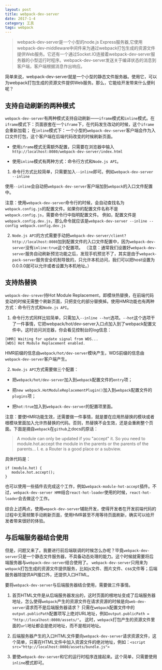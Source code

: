 ```yaml
---
layout: post
title: webpack-dev-server
date: 2017-1-4
category: 工具
tags: webpack
---
```


> webpack-dev-server是一个小型的node.js Express服务器,它使用webpack-dev-middleware中间件来为通过webpack打包生成的资源文件提供Web服务。它还有一个通过Socket.IO连接着webpack-dev-server服务器的小型运行时程序。webpack-dev-server发送关于编译状态的消息到客户端，客户端根据消息作出响应。

简单来说，webpack-dev-server就是一个小型的静态文件服务器。使用它，可以为webpack打包生成的资源文件提供Web服务。那么，它能给开发带来什么便利呢？

## 支持自动刷新的两种模式

`webpack-dev-server`有两种模式支持自动刷新——`iframe`模式和`inline`模式。在`iframe`模式下：页面嵌套在一个`iframe`下，在代码发生改动的时候，这个`iframe`会重新加载；
在`inline`模式下：一个小型的`webpack-dev-server`客户端会作为入口文件打包，这个客户端在后端代码改变的时候刷新页面。

- 使用`iframe`模式无需额外配置，只需要在浏览器中输入`http://localhost:8080/webpack-dev-server/index.html`

- 使用`inline`模式有两种方式：命令行方式和`Node.js API`。

1) 命令行方式比较简单，只需要加入`--inline`即可。例如`webpack-dev-server --inline`

使用`--inline`会自动把`webpack-dev-server`客户端加到`webpack`的入口文件配置中。

注意：使用`webpack-dev-server`命令行的时候，会自动查找名为`webpack.config.js`的配置文件。如果你的配置文件名称不是`webpack.config.js`，需要命令行中指明配置文件。
例如，配置文件是`webpack.config.dev.js`，那么命令就应该是`webpack-dev-server --inline --config webpack.config.dev.js`

2) `Node.js API`的方式需要手动把`webpack-dev-server/client?http://localhost:8080`加到配置文件的入口文件配置中，因为`webpack-dev-server`没有`inline:true`这个配置项。
（注意：通常我们设置好`webpack-dev-server`服务自动刷新预览功能之后，发现手机预览不了，其实是由于`webpack-pack-server`服务安全机制导致的，只允许本机访问，我们可以把host设置为0.0.0.0就可以允许或者设置为本机地址。）


## 支持热替换

`webpack-dev-srever`持Hot Module Replacement，即模块热替换，在前端代码变动的时候无需整个刷新页面，只把变化的部分替换掉。使用HMR功能也有两种方式：命令行方式和`Node.js API`。

1) 命令行方式同样比较简单，只需加入`--inline --hot`选项。`--hot`这个选项干了一件事情，它把webpack/hot/dev-server入口点加入到了webpack配置文件中。这时访问浏览器，你会看见控制台的log信息：

```
[HMR] Waiting for update signal from WDS...
[WDS] Hot Module Replacement enabled.
```

HMR前缀的信息由`webpack/hot/dev-server`模块产生，WDS前缀的信息由`webpack-dev-server`客户端产生。

2) `Node.js API`方式需要做三个配置：

- 把`webpack/hot/dev-server`加入到`webpack`配置文件的`entry`项；

- 把`new webpack.HotModuleReplacementPlugin()`加入到`webpack`配置文件的`plugins`项；

- 把`hot:true`加入到`webpack-dev-server`的配置项里面。

 注意：要使HMR功能生效，还需要做一件事情，就是要在应用热替换的模块或者根模块里面加入允许热替换的代码。否则，热替换不会生效，还是会重刷整个页面。下面是摘自`webpack`在`github`上docs的原话：

 > A module can only be updated if you "accept" it. So you need to module.hot.accept the module in the parents or the parents of the parents... I. e. a Router is a good place or a subview.

 具体代码是：

```
if (module.hot) {
   module.hot.accept();
}
```

 也可以使用一些插件去完成这个工作，例如`webpack-module-hot-accept`插件。不过，`webpack-dev-server HMR`结合`react-hot-loader`使用的时候，`react-hot-loader`会去做这个工作。

 综合上述两点，使用`wepack-dev-server`辅助开发，使得开发者在开发前端代码的过程中无需频繁手动刷新页面，使用HMR甚至不用等待页面刷新，确实可以给开发者带来很好的体验。

## 与后端服务器结合使用

但是，问题又来了。我要进行前后端联调的时候怎么办呢？毕竟`webpack-dev-server`只是一个静态文件服务器，不具备动态处理的能力。这个时候就需要将后端服务器与`webpack-dev-server`结合使用了。
`webpack-dev-server`只用来为`webpack`打包生成的资源文件提供服务，比如js文件、图片文件、css文件等；后端服务器除提供API接口外，还提供入口HTML。

要将`webpack-dev-server`与后端服务器结合使用，需要做三件事情。

1) 首页HTML文件是从后端服务器发出的，这时页面的根地址变成了后端服务器地址，怎么使得`webpack`产生的资源文件在请求资源的时候是向`web-dev-server`请求而不是后端服务器请求？
只需在`webpack`配置文件中的`output.publicPath`配置项写上绝对URL地址，例如`output.publicPath = "http://localhost:8080/assets/"`。
这时，`webpack`打包产生的资源文件里面的`url`地址都会是绝对地址，而不是相对地址。

2) 后端服务器产生的入口HTML文件要向`webpack-dev-server`请求资源文件，这个简单，只需在HTML文件中加入资源文件的绝对地址，例如：`<script src="http://localhost:8080/assets/bundle.js">`

3) 要使`webpack-dev-server`和它的运行时程序连接起来。这个简单，只需要使用`inline`模式即可。


